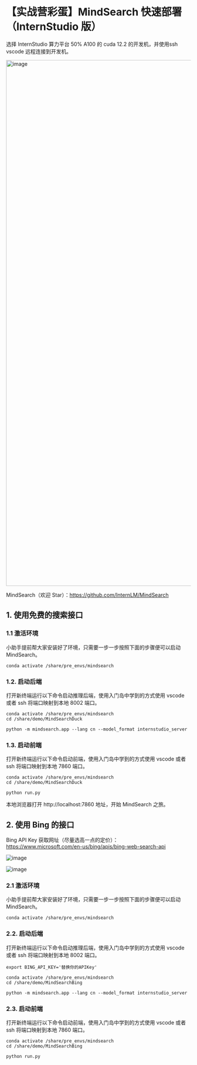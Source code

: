 # 【实战营彩蛋】MindSearch 快速部署（InternStudio 版）

选择 InternStudio 算力平台 50% A100 的 cuda 12.2 的开发机，并使用ssh vscode 远程连接到开发机。

<img width="1434" alt="image" src="https://github.com/user-attachments/assets/8d5b20bd-ca1d-4a87-ad38-47efeb48968f">

MindSearch（欢迎 Star）：https://github.com/InternLM/MindSearch 


## 1. 使用免费的搜索接口

### 1.1 激活环境

小助手提前帮大家安装好了环境，只需要一步一步按照下面的步骤便可以启动 MindSearch。

```shell
conda activate /share/pre_envs/mindsearch
```

### 1.2. 启动后端

打开新终端运行以下命令启动推理后端，使用入门岛中学到的方式使用 vscode 或者 ssh 将端口映射到本地 8002 端口。

```
conda activate /share/pre_envs/mindsearch
cd /share/demo/MindSearchDuck

python -m mindsearch.app --lang cn --model_format internstudio_server
```

### 1.3. 启动前端

打开新终端运行以下命令启动前端，使用入门岛中学到的方式使用 vscode 或者 ssh 将端口映射到本地 7860 端口。


```shell
conda activate /share/pre_envs/mindsearch
cd /share/demo/MindSearchDuck

python run.py
```

本地浏览器打开 http://localhost:7860 地址，开始 MindSearch 之旅。


## 2. 使用 Bing 的接口


Bing API Key 获取网址（尽量选高一点的定价）：https://www.microsoft.com/en-us/bing/apis/bing-web-search-api

![image](https://github.com/user-attachments/assets/6f82389e-0f2a-4a42-a423-0e0608d016ab)


![image](https://github.com/user-attachments/assets/619e7585-c170-4ea8-a508-45de50385c98)


### 2.1 激活环境

小助手提前帮大家安装好了环境，只需要一步一步按照下面的步骤便可以启动 MindSearch。

```shell
conda activate /share/pre_envs/mindsearch
```

### 2.2. 启动后端

打开新终端运行以下命令启动推理后端，使用入门岛中学到的方式使用 vscode 或者 ssh 将端口映射到本地 8002 端口。


```shell
export BING_API_KEY='替换你的APIKey'
```

```shell
conda activate /share/pre_envs/mindsearch
cd /share/demo/MindSearchBing

python -m mindsearch.app --lang cn --model_format internstudio_server
```

### 2.3. 启动前端

打开新终端运行以下命令启动前端，使用入门岛中学到的方式使用 vscode 或者 ssh 将端口映射到本地 7860 端口。


```shell
conda activate /share/pre_envs/mindsearch
cd /share/demo/MindSearchBing

python run.py
```

